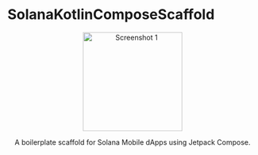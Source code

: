 # SolanaKotlinComposeScaffold
<div align="center">
   <img width="200" alt="Screenshot 1" src="https://github.com/solana-mobile/solana-kotlin-compose-scaffold/assets/18451967/ed822a95-0a5e-46a0-83e7-2473fab1ade7">

   A boilerplate scaffold for Solana Mobile dApps using Jetpack Compose.
</div>

